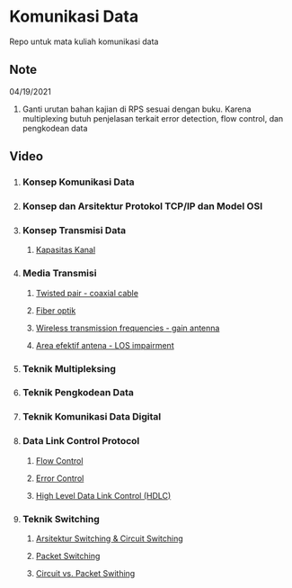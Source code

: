 # Komunikasi Data

Repo untuk mata kuliah komunikasi data

## Note
04/19/2021
1. Ganti urutan bahan kajian di RPS sesuai dengan buku. Karena multiplexing butuh penjelasan terkait error detection, flow control, dan pengkodean data

## Video

1. ### Konsep Komunikasi Data

2. ### Konsep dan Arsitektur Protokol TCP/IP dan Model OSI

3. ### Konsep Transmisi Data

	1. [Kapasitas Kanal](https://drive.google.com/file/d/1iXUFZfNlTpR77nTFuWVtJBB2E8UqPjQB/view?usp=sharing)
	
4. ### Media Transmisi
	
	1. [Twisted pair - coaxial cable](https://drive.google.com/file/d/1DN-6oGb0yCsedMQfnkgjXSiqsVkGte8K/view?usp=sharing)
    
    2. [Fiber optik](https://drive.google.com/file/d/1KLlcwaoaHvgkShBN4Nfp5tFSattApPFI/view?usp=sharing)
    
    3. [Wireless transmission frequencies - gain antenna](https://drive.google.com/file/d/1amnBexscLZ2ujKXYs9BHDVDnxS4Gj-Wp/view?usp=sharing)
    
    4. [Area efektif antena - LOS impairment](https://drive.google.com/file/d/1Dxonc9EwxjBIe5K5LtgJYWgFIoIFIaOB/view?usp=sharing)
    
5. ### Teknik Multipleksing

6. ### Teknik Pengkodean Data

7. ### Teknik Komunikasi Data Digital

8. ### Data Link Control Protocol

    1. [Flow Control](https://drive.google.com/file/d/1tdDyu7iAoxGY-Y_xKz8iFvRMlTHZTULc/view?usp=sharing)

    2. [Error Control](https://drive.google.com/file/d/1dog0V_NOgGlPTXiqwgyn53M9pT47vGNh/view?usp=sharing)

    3. [High Level Data Link Control (HDLC)](https://drive.google.com/file/d/1V4YSBybyPFXB5P3Vw4yZm7-hoSZZx8yu/view?usp=sharing)

9. ### Teknik Switching

    1. [Arsitektur Switching & Circuit Switching](https://drive.google.com/file/d/1pk40SIcRC2g4lpI7A6186QfIb9KMmta-/view?usp=sharing)

    2. [Packet Switching](https://drive.google.com/file/d/1cYubNbHnpew6c5S_QiNhWibjA0kzSZic/view?usp=sharing)

    3. [Circuit vs. Packet Swithing](https://drive.google.com/file/d/11nYCN7JzDgKTWeC_J5Ezr3lg9sFMp_Qk/view?usp=sharing)
